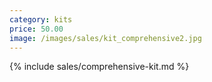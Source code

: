 ```yaml
---
category: kits
price: 50.00
image: /images/sales/kit_comprehensive2.jpg
---
```


{% include sales/comprehensive-kit.md %}
